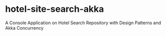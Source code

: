 # hotel-site-search-akka
A Console Application on Hotel Search Repository with Design Patterns and Akka Concurrency
